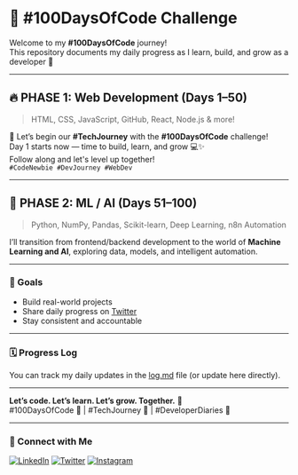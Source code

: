 # 💯 #100DaysOfCode Challenge

Welcome to my **#100DaysOfCode** journey!  
This repository documents my daily progress as I learn, build, and grow as a developer 🚀

---

## 🔥 PHASE 1: Web Development (Days 1–50)

> HTML, CSS, JavaScript, GitHub, React, Node.js & more!

🚀 Let’s begin our **#TechJourney** with the **#100DaysOfCode** challenge!  
Day 1 starts now — time to build, learn, and grow 💻✨  
Follow along and let's level up together!  
`#CodeNewbie #DevJourney #WebDev`

---

## 🤖 PHASE 2: ML / AI (Days 51–100)

> Python, NumPy, Pandas, Scikit-learn, Deep Learning, n8n Automation

I’ll transition from frontend/backend development to the world of **Machine Learning and AI**, exploring data, models, and intelligent automation.

---

### 📌 Goals

- Build real-world projects
- Share daily progress on [Twitter](https://twitter.com/xsh_shahab)
- Stay consistent and accountable

---

### 🗓️ Progress Log

You can track my daily updates in the [log.md](./log.md) file (or update here directly).

---

**Let’s code. Let’s learn. Let’s grow. Together.** 🌱  
#100DaysOfCode 💯 | #TechJourney 🚀 | #DeveloperDiaries 📓

---

### 📲 Connect with Me

[![LinkedIn](https://img.shields.io/badge/LinkedIn-blue?style=for-the-badge&logo=linkedin)](https://www.linkedin.com/in/mdshahabuddin82)
[![Twitter](https://img.shields.io/badge/Twitter-1DA1F2?style=for-the-badge&logo=twitter&logoColor=white)](https://twitter.com/xsh_shahab)
[![Instagram](https://img.shields.io/badge/Instagram-E1306C?style=for-the-badge&logo=instagram&logoColor=white)](https://instagram.com/xsh_shahab)
